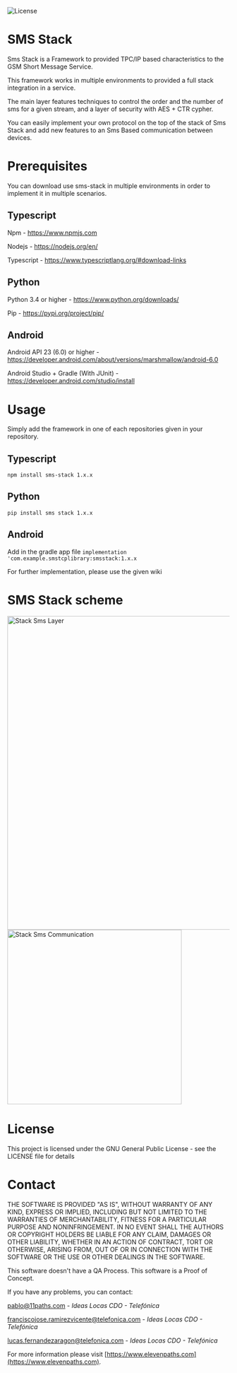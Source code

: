 ![License](https://img.shields.io/badge/license-GNU-green.svg?style=flat-square)

# **SMS Stack**
Sms Stack is a Framework to provided TPC/IP based characteristics to the GSM Short Message Service.

This framework works in multiple environments to provided a full stack integration in a service.

The main layer features techniques to control the order and the number of sms for a given stream, and a layer of security with AES + CTR cypher.

You can easily implement your own protocol on the top of the stack of Sms Stack and add new features to an Sms Based communication between devices.

# Prerequisites
You can download use sms-stack in multiple environments in order to implement it in multiple scenarios.

## Typescript
Npm - https://www.npmjs.com

Nodejs - https://nodejs.org/en/

Typescript - https://www.typescriptlang.org/#download-links

## Python
Python 3.4 or higher - https://www.python.org/downloads/

Pip - https://pypi.org/project/pip/

## Android
Android API 23 (6.0) or higher - https://developer.android.com/about/versions/marshmallow/android-6.0

Android Studio + Gradle (With JUnit) - https://developer.android.com/studio/install

# Usage
Simply add the framework in one of each repositories given in your repository.

## Typescript
```npm install sms-stack 1.x.x```

## Python
```pip install sms stack 1.x.x```

## Android
Add in the gradle app file
```implementation 'com.example.smstcplibrary:smsstack:1.x.x```

For further implementation, please use the given wiki

# SMS Stack scheme
<img width="710" alt="Stack Sms Layer" src="https://user-images.githubusercontent.com/16117276/53357197-a3724f80-392d-11e9-8aa8-5a85ef5c0152.png">

<img width="395" alt="Stack Sms Communication" src="https://user-images.githubusercontent.com/16117276/53357272-c8ff5900-392d-11e9-9f5a-339c9d62ece6.png">

# License

This project is licensed under the GNU General Public License - see the LICENSE file for details

# Contact

THE SOFTWARE IS PROVIDED "AS IS", WITHOUT WARRANTY OF ANY KIND, EXPRESS OR IMPLIED, INCLUDING BUT NOT LIMITED TO THE WARRANTIES OF MERCHANTABILITY, FITNESS FOR A PARTICULAR PURPOSE AND NONINFRINGEMENT. IN NO EVENT SHALL THE AUTHORS OR COPYRIGHT HOLDERS BE LIABLE FOR ANY CLAIM, DAMAGES OR OTHER LIABILITY, WHETHER IN AN ACTION OF CONTRACT, TORT OR OTHERWISE, ARISING FROM, OUT OF OR IN CONNECTION WITH THE SOFTWARE OR THE USE OR OTHER DEALINGS IN THE SOFTWARE.

This software doesn't have a QA Process. This software is a Proof of Concept.

If you have any problems, you can contact:

<pablo@11paths.com> - *Ideas Locas CDO - Telefónica*

<franciscojose.ramirezvicente@telefonica.com> - *Ideas Locas CDO - Telefónica*

<lucas.fernandezaragon@telefonica.com> - *Ideas Locas CDO - Telefónica*

For more information please visit [https://www.elevenpaths.com](https://www.elevenpaths.com).
